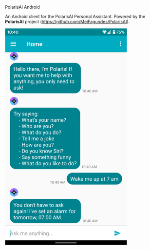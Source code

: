 PolarisAI Android

An Android client for the PolarisAI Personal Assistant. Powered by the **PolarisAI** project (https://github.com/MeiFagundes/PolarisAI).



<img src="screenshot.png" alt="drawing" width="400"/>
